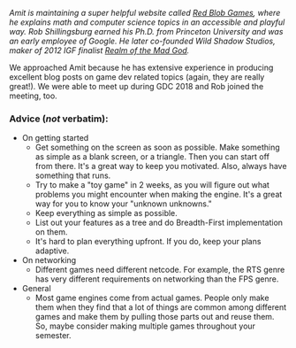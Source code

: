 _Amit is maintaining a super helpful website called [Red Blob Games](https://www.redblobgames.com/), where he explains math and computer science topics in an accessible and playful way. Rob Shillingsburg earned his Ph.D. from Princeton University and was an early employee of Google. He later co-founded Wild Shadow Studios, maker of 2012 IGF finalist [Realm of the Mad God](http://realmofthemadgod.com/)._

We approached Amit because he has extensive experience in producing excellent blog posts on game dev related topics (again, they are really great!). We were able to meet up during GDC 2018 and Rob joined the meeting, too.

### Advice (_not_ verbatim):



*   On getting started
    *   Get something on the screen as soon as possible. Make something as simple as a blank screen, or a triangle. Then you can start off from there. It's a great way to keep you motivated. Also, always have something that runs.
    *   Try to make a "toy game" in 2 weeks, as you will figure out what problems you might encounter when making the engine. It's a great way for you to know your "unknown unknowns."
    *   Keep everything as simple as possible.
    *   List out your features as a tree and do Breadth-First implementation on them.
    *   It's hard to plan everything upfront. If you do, keep your plans adaptive.
*   On networking
    *   Different games need different netcode. For example, the RTS genre has very different requirements on networking than the FPS genre. 
*   General
    *   Most game engines come from actual games. People only make them when they find that a lot of things are common among different games and make them by pulling those parts out and reuse them. So, maybe consider making multiple games throughout your semester.